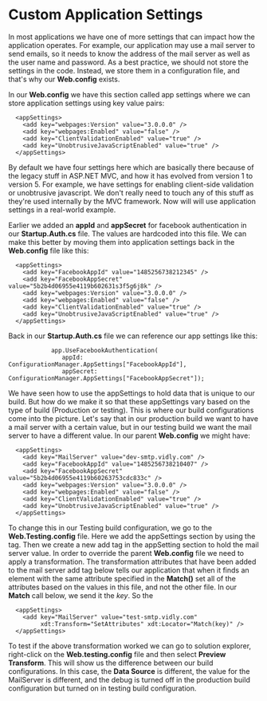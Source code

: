 # Custom Application Settings

In most applications we have one of more settings that can impact how the application operates. For example, our application may use a mail server to send emails, so it needs to know the address of the mail server as well as the user name and password. As a best practice, we should not store the settings in the code. Instead, we store them in a configuration file, and that's why our **Web.config** exists.

In our **Web.config** we have this section called app settings where we can store application settings using key value pairs:

```
  <appSettings>
    <add key="webpages:Version" value="3.0.0.0" />
    <add key="webpages:Enabled" value="false" />
    <add key="ClientValidationEnabled" value="true" />
    <add key="UnobtrusiveJavaScriptEnabled" value="true" />
  </appSettings>
```

By default we have four settings here which are basically there because of the legacy stuff in ASP.NET MVC, and how it has evolved from version 1 to version 5. For example, we have settings for enabling client-side validation or unobtrusive javascript. We don't really need to touch any of this stuff as they're used internally by the MVC framework. Now will will use application settings in a real-world example.

Earlier we added an **appId** and **appSecret** for facebook authentication in our **Startup.Auth.cs** file. The values are hardcoded into this file. We can make this better by moving them into application settings back in the **Web.config** file like this:

```
  <appSettings>
    <add key="FacebookAppId" value="1485256738212345" />
    <add key="FacebookAppSecret" value="5b2b4d06955e4119b602631s3f5g6j8k" />
    <add key="webpages:Version" value="3.0.0.0" />
    <add key="webpages:Enabled" value="false" />
    <add key="ClientValidationEnabled" value="true" />
    <add key="UnobtrusiveJavaScriptEnabled" value="true" />
  </appSettings>
```

Back in our **Startup.Auth.cs** file we can reference our app settings like this:

```
            app.UseFacebookAuthentication(
               appId: ConfigurationManager.AppSettings["FacebookAppId"],
               appSecret: ConfigurationManager.AppSettings["FacebookAppSecret"]);
```

We have seen how to use the appSettings to hold data that is unique to our build. But how do we make it so that these appSettings vary based on the type of build (Production or testing). This is where our build configurations come into the picture. Let's say that in our production build we want to have a mail server with a certain value, but in our testing build we want the mail server to have a different value. In our parent **Web.config** we might have:

```
  <appSettings>
    <add key="MailServer" value="dev-smtp.vidly.com" />
    <add key="FacebookAppId" value="1485256738210407" />
    <add key="FacebookAppSecret" value="5b2b4d06955e4119b60263753cdc833c" />
    <add key="webpages:Version" value="3.0.0.0" />
    <add key="webpages:Enabled" value="false" />
    <add key="ClientValidationEnabled" value="true" />
    <add key="UnobtrusiveJavaScriptEnabled" value="true" />
  </appSettings>
```

To change this in our Testing build configuration, we go to the **Web.Testing.config** file. Here we add the appSettings section by using the tag. Then we create a new add tag in the appSetting section to hold the mail server value. In order to override the parent **Web.config** file we need to apply a transformation. The transformation attributes that have been added to the mail server add tag below tells our application that when it finds an element with the same attribute specified in the **Match()** set all of the attributes based on the values in this file, and not the other file. In our **Match** call below, we send it the *key*. So the 

```
  <appSettings>
    <add key="MailServer" value="test-smtp.vidly.com" 
         xdt:Transform="SetAttributes" xdt:Locator="Match(key)" />
  </appSettings>
```

To test if the above transformation worked we can go to solution explorer, right-click on the **Web.testing.config** file and then select **Preview Transform**. This will show us the difference between our build configurations. In this case, the **Data Source** is different, the value for the MailServer is different, and the debug is turned off in the production build configuration but turned on in testing build configuration.
